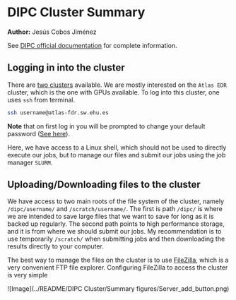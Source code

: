 # DIPC Cluster Summary

**Author:** Jesús Cobos Jiménez

See [DIPC official documentation](https://scc.dipc.org/docs/) for complete information.

## Logging in into the cluster

There are [two clusters](https://scc.dipc.org/docs/general/overview/) available. We are mostly interested on the `Atlas EDR` cluster, which is the one with GPUs available. To log into this cluster, one uses `ssh` from terminal.

```bash
ssh username@atlas-fdr.sw.ehu.es
```

**Note** that on first log in you will be prompted to change your default password ([See here](https://scc.dipc.org/docs/access/accounts/#modifying-your-password)).

Here, we have access to a Linux shell, which should not be used to directly execute our jobs, but to manage our files and submit our jobs using the job manager `SLURM`.

## Uploading/Downloading files to the cluster

We have access to two main roots of the file system of the cluster, namely `/dipc/username/` and `/scratch/username/`. The first is path `/dipc/` is where we are intended to save large files that we want to save for long as it is backed up regularly. The second path points to high performance storage, and it is from where we should submit our jobs. My recommendation is to use temporarily `/scratch/` when submitting jobs and then downloading the results directly to your computer.

The best way to manage the files on the cluster is to use [FileZilla](https://filezilla-project.org/), which is a very convenient FTP file explorer. Configuring FileZilla to access the cluster is very simple

![Image](../README/DIPC Cluster/Summary figures/Server_add_button.png)

